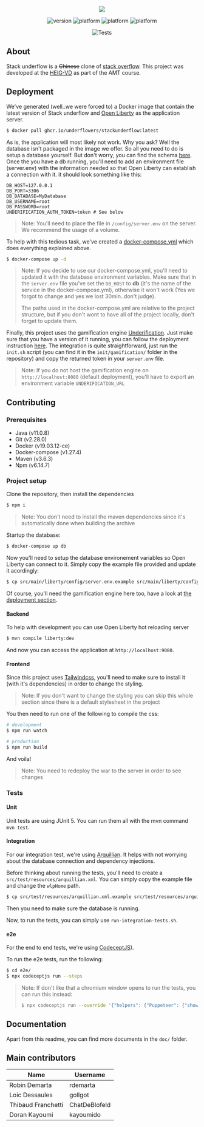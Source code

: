 

<p align="center">
<img src="doc/logo.png">
</p>

<p align="center">
  <img src="https://forthebadge.com/images/badges/built-with-love.svg" alt="version">
  <img src="https://forthebadge.com/images/badges/made-with-java.svg" alt="platform">
  <img src="https://forthebadge.com/images/badges/ctrl-c-ctrl-v.svg" alt="platform">
  <img src="https://forthebadge.com/images/badges/powered-by-black-magic.svg" alt="platform">
</p>

<p align="center">
  <img src="https://github.com/Underflowers/Stack-Underflow/workflows/Tests/badge.svg?branch=develop" alt="Tests">
</p>

## About

Stack underflow is a <s>Chinese</s> clone of [stack overflow](https://stackoverflow.com/). This project was developed at the [HEIG-VD](https://heig-vd.ch/) as part of the AMT course. 

## Deployment

We've generated (well..we were forced to) a Docker image that contain the latest version of Stack underflow and [Open Liberty](https://openliberty.io/) as the application server.

```bash
$ docker pull ghcr.io/underflowers/stackunderflow:latest
```

As is, the application will most likely not work. Why you ask? Well the database isn't packaged in the image we offer. So all you need to do is setup a database yourself. But don't worry, you can find the schema [here](./docker/init/database/schema.sql). Once the you have a db running, you'll need to add an environment file (server.env) with the information needed so that  Open Liberty can establish a connection with it. it should look something like this:

```
DB_HOST=127.0.0.1
DB_PORT=3306
DB_DATABASE=MyDatabase
DB_USERNAME=root
DB_PASSWORD=root
UNDERIFICATION_AUTH_TOKEN=token # See below
```

> Note: You'll need to place the file in `/config/server.env` on the server. We recommend the usage of a volume.

To help with this tedious task, we've created a [docker-compose.yml](./docker-compose.yml) which does everything explained above.

```bash
$ docker-compose up -d
```

> Note: If you decide to use our docker-compose.yml, you'll need to updated it with the database environment variables. Make sure that in the `server.env` file you've set the `DB_HOST` to **db** (it's the name of the service in the docker-compose.yml), otherwise it won't work (Yes we forgot to change and yes we lost 30min..don't judge). 
>
> The paths used in the docker-compose.yml are relative to the project structure, but if you don't wont to have all of the project locally, don't forget to update them.

Finally, this project uses the gamification engine [Underification](https://github.com/Underflowers/Underification/). Just make sure that you have a version of it running, you can follow the deployment instruction [here](https://github.com/Underflowers/Underification/tree/fb-documentation#deployment). The integration is quite straightforward, just run the `init.sh` script (you can find it in the `init/gamification/` folder in the repository) and copy the returned token in your `server.env` file.

>Note: If you do not host the gamification engine on `http://localhost:8080` (default deployment), you'll have to export an environment variable `UNDERIFICATION_URL`

## Contributing

### Prerequisites

- Java (v11.0.8)
- Git (v2.28.0)
- Docker (v19.03.12-ce)
- Docker-compose (v1.27.4)
- Maven (v3.6.3)
- Npm (v6.14.7)

### Project setup

Clone the repository, then install the dependencies

```bash
$ npm i
```

> Note: You don't need to install the maven dependencies since it's automatically done when building the archive

Startup the database:

```bash
$ docker-compose up db
```

Now you'll need to setup the database environement variables so Open Liberty can connect to it. Simply copy the example file provided and update it acordingly:

```bash
$ cp src/main/liberty/config/server.env.example src/main/liberty/config/server.env
```

Of course, you'll need the gamification engine here too, have a look at [the deployment section](##Deployment).

#### Backend

To help with development you can use Open Liberty hot reloading server

```bash
$ mvn compile liberty:dev
```

And now you can access the application at `http://localhost:9080`.

#### Frontend

Since this project uses [Tailwindcss](https://tailwindcss.com/), you'll need to make sure to install it (with it's dependencies) in order to change the styling.

> Note: If you don't want to change the styling you can skip this whole section since there is a default stylesheet in the project
>

You then need to run one of the following to compile the css:

```sh
# development
$ npm run watch

# production
$ npm run build
```

And voila!

> Note: You need to redeploy the war to the server in order to see changes

### Tests

#### Unit

Unit tests are using JUnit 5. You can run them all with the mvn command `mvn test`.

#### Integration

For our integration test, we're using [Arquillian](https://arquillian.org/). It helps with not worrying about the database connection and dependency injections.

Before thinking about running the tests, you'll need to create a `src/test/resources/arquillian.xml`. You can simply copy the example file and change the `wlpHome` path.

```bash
$ cp src/test/resources/arquillian.xml.example src/test/resources/arquillian.xml
```

Then you need to make sure the database is running. 

Now, to run the tests, you can simply use  `run-integration-tests.sh`.

#### e2e

For the end to end tests, we're using [CodeceptJS](https://codecept.io/)). 

To run the e2e tests, run the following:

```bash
$ cd e2e/
$ npx codeceptjs run --steps
```

> Note: If don't like that a chromium window opens to run the tests, you can run this instead: 
>
> ```bash
> $ npx codeceptjs run --override '{"helpers": {"Puppeteer": {"show": false}}}' --steps
> ```

## Documentation

Apart from this readme, you can find more documents in the `doc/` folder.

## Main contributors

| Name               | Username      |
| ------------------ | ------------- |
| Robin Demarta      | rdemarta      |
| Loic Dessaules     | gollgot       |
| Thibaud Franchetti | ChatDeBlofeld |
| Doran Kayoumi      | kayoumido     |

